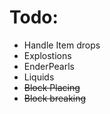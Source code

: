 # Todo:
 - Handle Item drops
 - Explostions
 - EnderPearls
 - Liquids
 - ~~Block Placing~~
 - ~~Block breaking~~
